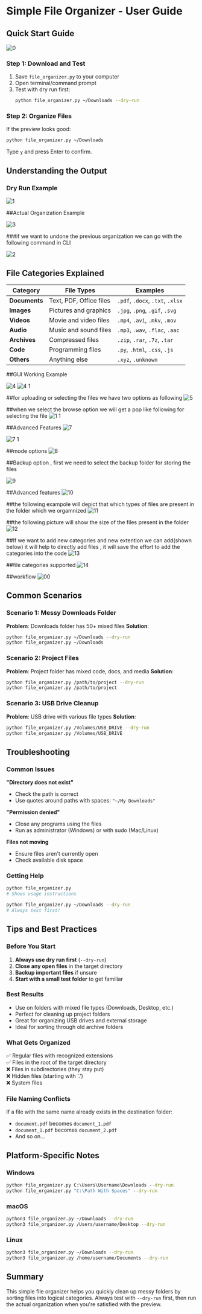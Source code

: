 # Simple File Organizer - User Guide

## Quick Start Guide

![0](https://github.com/user-attachments/assets/ea9ef1bd-6e16-4d75-9e81-45edf54eb3f1)


### Step 1: Download and Test
1. Save `file_organizer.py` to your computer
2. Open terminal/command prompt
3. Test with dry run first:
   ```bash
   python file_organizer.py ~/Downloads --dry-run
   ```

### Step 2: Organize Files
If the preview looks good:
```bash
python file_organizer.py ~/Downloads
```
Type `y` and press Enter to confirm.

## Understanding the Output

### Dry Run Example
![1](https://github.com/user-attachments/assets/534ad597-f68b-4e1f-8f14-8ef98c83bb12)

##Actual Organization Example

![3](https://github.com/user-attachments/assets/4c9df09a-640c-40b4-9a6a-d7fd3b326e88)

###if we want to undone the previous organization we can go with the following command in CLI

![2](https://github.com/user-attachments/assets/5fb64754-2915-4a1f-b08e-d6caf5aca67e)



## File Categories Explained

| Category | File Types | Examples |
|----------|------------|----------|
| **Documents** | Text, PDF, Office files | `.pdf`, `.docx`, `.txt`, `.xlsx` |
| **Images** | Pictures and graphics | `.jpg`, `.png`, `.gif`, `.svg` |
| **Videos** | Movie and video files | `.mp4`, `.avi`, `.mkv`, `.mov` |
| **Audio** | Music and sound files | `.mp3`, `.wav`, `.flac`, `.aac` |
| **Archives** | Compressed files | `.zip`, `.rar`, `.7z`, `.tar` |
| **Code** | Programming files | `.py`, `.html`, `.css`, `.js` |
| **Others** | Anything else | `.xyz`, `.unknown` |


##GUI Working Example

![4](https://github.com/user-attachments/assets/2a12aafc-64ed-46bf-b4bc-09ac7f1f4062)
![4 1](https://github.com/user-attachments/assets/123d61cc-0738-4391-8e44-a715049adad5)


##for uploading or selecting the files we have two options as following
![5](https://github.com/user-attachments/assets/826c3e47-3aae-40a1-8c13-3447bad81b58)


##when we select the browse option we will get a pop like following for selecting the file
![1 1](https://github.com/user-attachments/assets/3784c365-5395-4619-b536-43e820d6691a)


##Advanced Features
![7](https://github.com/user-attachments/assets/0764d6b6-950c-47fc-9a60-51e032397bb5)

![7 1](https://github.com/user-attachments/assets/6132bb6e-2e7a-4579-a3fe-859f1bbf252e)


##mode options
![8](https://github.com/user-attachments/assets/2a591baf-67a7-4659-a9e2-ee908a38c3f5)


##Backup option , first we need to select the backup folder for storing the files

![9](https://github.com/user-attachments/assets/0faf2649-95ad-4876-bf35-7b282cc32657)


##Advanced features
![10](https://github.com/user-attachments/assets/cdd15b00-f549-4b8d-b669-58811a1000ea)

##the following exampole will depict that which types of files are present in the folder which we orgamnized
![11](https://github.com/user-attachments/assets/8e29eef0-9afa-4077-b86d-ad02573befc5)

##the following picture will show the size of the files present in the folder
![12](https://github.com/user-attachments/assets/3d11cf7d-4ddb-4b23-a019-cb5452349933)

##If we want to add new categories and new extention we can add(shown below) it will help to directly add files , it will save the effort to add the categories into the code
![13](https://github.com/user-attachments/assets/f3f4c0c7-143f-411c-a23d-d227bfb4c954)

##file categories supported
![14](https://github.com/user-attachments/assets/b7a05b22-e05f-45a1-aba7-27ea4dd280f8)

##workflow
![00](https://github.com/user-attachments/assets/b241320a-1be6-46f0-bc0a-1742d82ac447)

## Common Scenarios

### Scenario 1: Messy Downloads Folder
**Problem**: Downloads folder has 50+ mixed files
**Solution**: 
```bash
python file_organizer.py ~/Downloads --dry-run
python file_organizer.py ~/Downloads
```

### Scenario 2: Project Files
**Problem**: Project folder has mixed code, docs, and media
**Solution**:
```bash
python file_organizer.py /path/to/project --dry-run
python file_organizer.py /path/to/project
```

### Scenario 3: USB Drive Cleanup
**Problem**: USB drive with various file types
**Solution**:
```bash
python file_organizer.py /Volumes/USB_DRIVE --dry-run
python file_organizer.py /Volumes/USB_DRIVE
```

## Troubleshooting

### Common Issues

**"Directory does not exist"**
- Check the path is correct
- Use quotes around paths with spaces: `"~/My Downloads"`

**"Permission denied"**
- Close any programs using the files
- Run as administrator (Windows) or with sudo (Mac/Linux)

**Files not moving**
- Ensure files aren't currently open
- Check available disk space

### Getting Help
```bash
python file_organizer.py
# Shows usage instructions

python file_organizer.py ~/Downloads --dry-run
# Always test first!
```

## Tips and Best Practices

### Before You Start
1. **Always use dry run first** (`--dry-run`)
2. **Close any open files** in the target directory
3. **Backup important files** if unsure
4. **Start with a small test folder** to get familiar

### Best Results
- Use on folders with mixed file types (Downloads, Desktop, etc.)
- Perfect for cleaning up project folders
- Great for organizing USB drives and external storage
- Ideal for sorting through old archive folders

### What Gets Organized
✅ Regular files with recognized extensions  
✅ Files in the root of the target directory  
❌ Files in subdirectories (they stay put)  
❌ Hidden files (starting with '.')  
❌ System files  

### File Naming Conflicts
If a file with the same name already exists in the destination folder:
- `document.pdf` becomes `document_1.pdf`
- `document_1.pdf` becomes `document_2.pdf`
- And so on...

## Platform-Specific Notes

### Windows
```cmd
python file_organizer.py C:\Users\Username\Downloads --dry-run
python file_organizer.py "C:\Path With Spaces" --dry-run
```

### macOS
```bash
python3 file_organizer.py ~/Downloads --dry-run
python3 file_organizer.py /Users/username/Desktop --dry-run
```

### Linux
```bash
python3 file_organizer.py ~/Downloads --dry-run
python3 file_organizer.py /home/username/Documents --dry-run
```

## Summary

This simple file organizer helps you quickly clean up messy folders by sorting files into logical categories. Always test with `--dry-run` first, then run the actual organization when you're satisfied with the preview.
